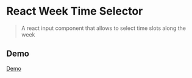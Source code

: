 # React Week Time Selector

> A react input component that allows to select time slots along the week

## Demo

[Demo](https://wts-example.surge.sh)